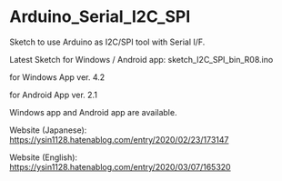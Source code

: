 # Arduino_Serial_I2C_SPI
Sketch to use Arduino as I2C/SPI tool with Serial I/F. 

Latest Sketch for Windows / Android app: sketch_I2C_SPI_bin_R08.ino

for Windows App ver. 4.2

for Android App ver. 2.1

Windows app and Android app are available. 

Website (Japanese): https://ysin1128.hatenablog.com/entry/2020/02/23/173147

Website (English): https://ysin1128.hatenablog.com/entry/2020/03/07/165320
